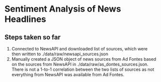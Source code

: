 # Sentiment Analysis of News Headlines

## Steps taken so far
1. Connected to NewsAPI and downloaded list of sources, which were then written to ./data/raw/newsapi_sources.json
2. Manually created a JSON object of news sources from Ad Fontes based on the sources from NewsAPI in ./data/raw/as_dontes_sources.json.  There is not a 1-to-1 correlation between the two lists of sources as not everything from NewsAPI was available from Ad Fontes.
